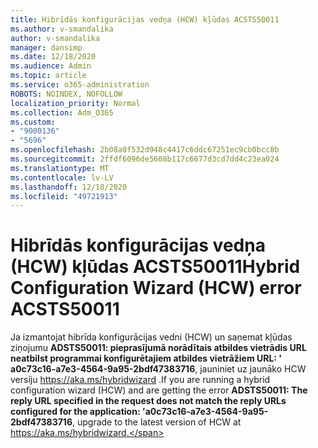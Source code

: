 ```yaml
---
title: Hibrīdās konfigurācijas vedņa (HCW) kļūdas ACSTS50011
ms.author: v-smandalika
author: v-smandalika
manager: dansimp
ms.date: 12/18/2020
ms.audience: Admin
ms.topic: article
ms.service: o365-administration
ROBOTS: NOINDEX, NOFOLLOW
localization_priority: Normal
ms.collection: Adm_O365
ms.custom:
- "9000136"
- "5696"
ms.openlocfilehash: 2b08a0f532d948c4417c6ddc67251ec9cb0bcc8b
ms.sourcegitcommit: 2ffdf6096de5608b117c6677d3cd7dd4c23ea024
ms.translationtype: MT
ms.contentlocale: lv-LV
ms.lasthandoff: 12/18/2020
ms.locfileid: "49721913"
---
```

# <a name="hybrid-configuration-wizard-hcw-error-acsts50011"></a><span data-ttu-id="4b8e6-102">Hibrīdās konfigurācijas vedņa (HCW) kļūdas ACSTS50011</span><span class="sxs-lookup"><span data-stu-id="4b8e6-102">Hybrid Configuration Wizard (HCW) error ACSTS50011</span></span>

<span data-ttu-id="4b8e6-103">Ja izmantojat hibrīda konfigurācijas vedni (HCW) un saņemat kļūdas ziņojumu **ADSTS50011: pieprasījumā norādītais atbildes vietrādis URL neatbilst programmai konfigurētajiem atbildes vietrāžiem URL: ' a0c73c16-a7e3-4564-9a95-2bdf47383716**, jauniniet uz jaunāko HCW versiju https://aka.ms/hybridwizard .</span><span class="sxs-lookup"><span data-stu-id="4b8e6-103">If you are running a hybrid configuration wizard (HCW) and are getting the error **ADSTS50011: The reply URL specified in the request does not match the reply URLs configured for the application: 'a0c73c16-a7e3-4564-9a95-2bdf47383716**, upgrade to the latest version of HCW at https://aka.ms/hybridwizard.</span></span>




